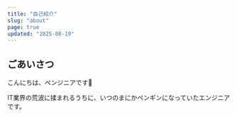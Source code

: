 ```yaml
---
title: "自己紹介"
slug: "about"
page: true
updated: "2025-08-19"
---
```

## ごあいさつ
こんにちは、ペンジニアです🐧  

IT業界の荒波に揉まれるうちに、いつのまにかペンギンになっていたエンジニアです。
